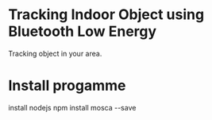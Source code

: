 # Tracking Indoor Object using Bluetooth Low Energy		
  Tracking object in your area.
# Install progamme 
  install nodejs
  npm install mosca --save

  
